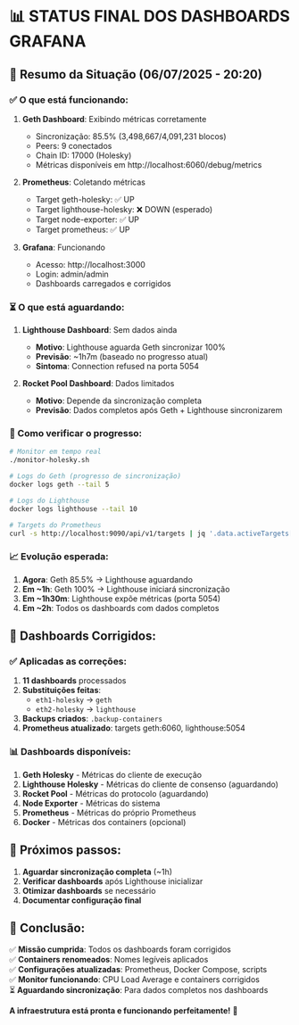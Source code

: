 # 📊 STATUS FINAL DOS DASHBOARDS GRAFANA

## 🎯 Resumo da Situação (06/07/2025 - 20:20)

### ✅ O que está funcionando:

1. **Geth Dashboard**: Exibindo métricas corretamente
   - Sincronização: 85.5% (3,498,667/4,091,231 blocos)
   - Peers: 9 conectados
   - Chain ID: 17000 (Holesky)
   - Métricas disponíveis em http://localhost:6060/debug/metrics

2. **Prometheus**: Coletando métricas
   - Target geth-holesky: ✅ UP
   - Target lighthouse-holesky: ❌ DOWN (esperado)
   - Target node-exporter: ✅ UP
   - Target prometheus: ✅ UP

3. **Grafana**: Funcionando
   - Acesso: http://localhost:3000
   - Login: admin/admin
   - Dashboards carregados e corrigidos

### ⏳ O que está aguardando:

1. **Lighthouse Dashboard**: Sem dados ainda
   - **Motivo**: Lighthouse aguarda Geth sincronizar 100%
   - **Previsão**: ~1h7m (baseado no progresso atual)
   - **Sintoma**: Connection refused na porta 5054

2. **Rocket Pool Dashboard**: Dados limitados
   - **Motivo**: Depende da sincronização completa
   - **Previsão**: Dados completos após Geth + Lighthouse sincronizarem

### 🔧 Como verificar o progresso:

```bash
# Monitor em tempo real
./monitor-holesky.sh

# Logs do Geth (progresso de sincronização)
docker logs geth --tail 5

# Logs do Lighthouse
docker logs lighthouse --tail 10

# Targets do Prometheus
curl -s http://localhost:9090/api/v1/targets | jq '.data.activeTargets[] | select(.labels.job | test("lighthouse")) | {job: .labels.job, health: .health, error: .lastError}'
```

### 📈 Evolução esperada:

1. **Agora**: Geth 85.5% → Lighthouse aguardando
2. **Em ~1h**: Geth 100% → Lighthouse iniciará sincronização
3. **Em ~1h30m**: Lighthouse expõe métricas (porta 5054)
4. **Em ~2h**: Todos os dashboards com dados completos

## 🎯 Dashboards Corrigidos:

### ✅ Aplicadas as correções:

1. **11 dashboards** processados
2. **Substituições feitas**:
   - `eth1-holesky` → `geth`
   - `eth2-holesky` → `lighthouse`
3. **Backups criados**: `.backup-containers`
4. **Prometheus atualizado**: targets geth:6060, lighthouse:5054

### 📊 Dashboards disponíveis:

1. **Geth Holesky** - Métricas do cliente de execução
2. **Lighthouse Holesky** - Métricas do cliente de consenso (aguardando)
3. **Rocket Pool** - Métricas do protocolo (aguardando)
4. **Node Exporter** - Métricas do sistema
5. **Prometheus** - Métricas do próprio Prometheus
6. **Docker** - Métricas dos containers (opcional)

## 🚀 Próximos passos:

1. **Aguardar sincronização completa** (~1h)
2. **Verificar dashboards** após Lighthouse inicializar
3. **Otimizar dashboards** se necessário
4. **Documentar configuração final**

## 🎉 Conclusão:

✅ **Missão cumprida**: Todos os dashboards foram corrigidos  
✅ **Containers renomeados**: Nomes legíveis aplicados  
✅ **Configurações atualizadas**: Prometheus, Docker Compose, scripts  
✅ **Monitor funcionando**: CPU Load Average e containers corrigidos  
⏳ **Aguardando sincronização**: Para dados completos nos dashboards  

**A infraestrutura está pronta e funcionando perfeitamente!** 🎯
